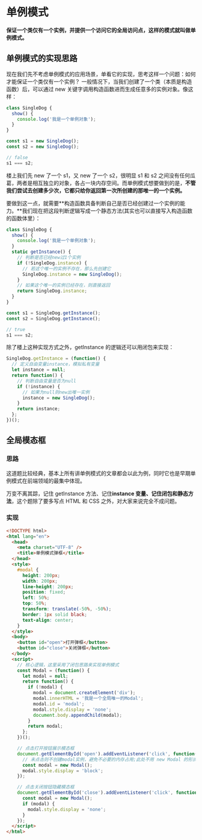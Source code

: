 # 单例模式

**保证一个类仅有一个实例，并提供一个访问它的全局访问点，这样的模式就叫做单例模式。**

## 单例模式的实现思路

现在我们先不考虑单例模式的应用场景，单看它的实现，思考这样一个问题：如何才能保证一个类仅有一个实例？
一般情况下，当我们创建了一个类（本质是构造函数）后，可以通过 new 关键字调用构造函数进而生成任意多的实例对象。像这样：

```js
class SingleDog {
  show() {
    console.log('我是一个单例对象');
  }
}

const s1 = new SingleDog();
const s2 = new SingleDog();

// false
s1 === s2;
```

楼上我们先 new 了一个 s1，又 new 了一个 s2，很明显 s1 和 s2 之间没有任何瓜葛，两者是相互独立的对象，各占一块内存空间。而单例模式想要做到的是，**不管我们尝试去创建多少次，它都只给你返回第一次所创建的那唯一的一个实例。**

要做到这一点，就需要**构造函数具备判断自己是否已经创建过一个实例的能力。**我们现在把这段判断逻辑写成一个静态方法(其实也可以直接写入构造函数的函数体里）：

```js
class SingleDog {
  show() {
    console.log('我是一个单例对象');
  }
  static getInstance() {
    // 判断是否已经new过1个实例
    if (!SingleDog.instance) {
      // 若这个唯一的实例不存在，那么先创建它
      SingleDog.instance = new SingleDog();
    }
    // 如果这个唯一的实例已经存在，则直接返回
    return SingleDog.instance;
  }
}

const s1 = SingleDog.getInstance();
const s2 = SingleDog.getInstance();

// true
s1 === s2;
```

除了楼上这种实现方式之外，getInstance 的逻辑还可以用闭包来实现：

```js
SingleDog.getInstance = (function() {
  // 定义自由变量instance，模拟私有变量
  let instance = null;
  return function() {
    // 判断自由变量是否为null
    if (!instance) {
      // 如果为null则new出唯一实例
      instance = new SingleDog();
    }
    return instance;
  };
})();
```

## 全局模态框

### 思路

这道题比较经典，基本上所有讲单例模式的文章都会以此为例，同时它也是早期单例模式在前端领域的最集中体现。

万变不离其踪，记住 getInstance 方法、记住**instance 变量、记住闭包和静态方法**，这个题除了要多写点 HTML 和 CSS 之外，对大家来说完全不成问题。

### 实现

```html
<!DOCTYPE html>
<html lang="en">
  <head>
    <meta charset="UTF-8" />
    <title>单例模式弹框</title>
  </head>
  <style>
    #modal {
      height: 200px;
      width: 200px;
      line-height: 200px;
      position: fixed;
      left: 50%;
      top: 50%;
      transform: translate(-50%, -50%);
      border: 1px solid black;
      text-align: center;
    }
  </style>
  <body>
    <button id="open">打开弹框</button>
    <button id="close">关闭弹框</button>
  </body>
  <script>
    // 核心逻辑，这里采用了闭包思路来实现单例模式
    const Modal = (function() {
      let modal = null;
      return function() {
        if (!modal) {
          modal = document.createElement('div');
          modal.innerHTML = '我是一个全局唯一的Modal';
          modal.id = 'modal';
          modal.style.display = 'none';
          document.body.appendChild(modal);
        }
        return modal;
      };
    })();

    // 点击打开按钮展示模态框
    document.getElementById('open').addEventListener('click', function() {
      // 未点击则不创建modal实例，避免不必要的内存占用;此处不用 new Modal 的形式调用也可以，和 Storage 同理
      const modal = new Modal();
      modal.style.display = 'block';
    });

    // 点击关闭按钮隐藏模态框
    document.getElementById('close').addEventListener('click', function() {
      const modal = new Modal();
      if (modal) {
        modal.style.display = 'none';
      }
    });
  </script>
</html>
```
